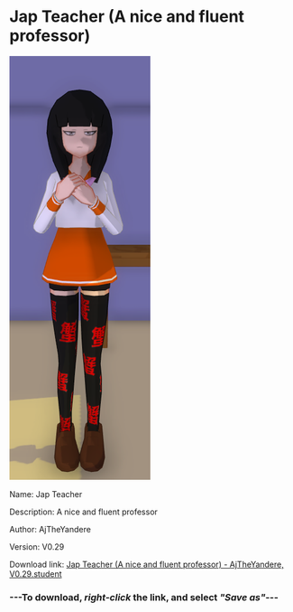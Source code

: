 # Jap Teacher (A nice and fluent professor)

<img src = "https://raw.githubusercontent.com/Arbiter1223/Daigaku-Gurashi-Custom-Students/master/Students/Files/Jap%20Teacher%20(A%20nice%20and%20fluent%20professor).png">

Name: Jap Teacher

Description: A nice and fluent professor

Author: AjTheYandere

Version: V0.29

Download link: <a href="https://raw.githubusercontent.com/Arbiter1223/Daigaku-Gurashi-Custom-Students/master/Students/Files/Jap%20Teacher%20(A%20nice%20and%20fluent%20professor)%20-%20AjTheYandere%2C%20V0.29.student">Jap Teacher (A nice and fluent professor) - AjTheYandere, V0.29.student</a>

### ---**To download, _right-click_ the link, and select _"Save as"_**---
